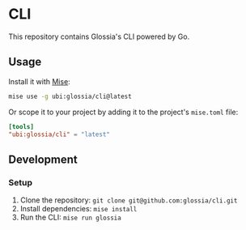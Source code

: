 # CLI

This repository contains Glossia's CLI powered by Go.

## Usage

Install it with [Mise](https://mise.jdx.dev):

```bash
mise use -g ubi:glossia/cli@latest
```

Or scope it to your project by adding it to the project's `mise.toml` file:

```toml
[tools]
"ubi:glossia/cli" = "latest"
```

## Development

### Setup

1. Clone the repository: `git clone git@github.com:glossia/cli.git`
2. Install dependencies: `mise install`
3. Run the CLI: `mise run glossia`
